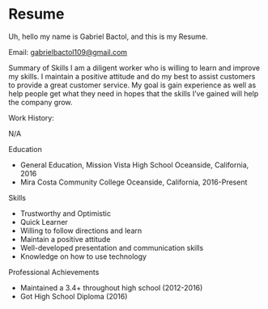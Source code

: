 # Resume

Uh, hello my name is Gabriel Bactol, and this is my Resume.

Email: gabrielbactol109@gmail.com

Summary of Skills
I am a diligent worker who is willing to learn and improve my skills. I maintain a positive attitude and do my best to assist customers to provide a great customer service. My goal is gain experience as well as help people get what they need in hopes that the skills I’ve gained will help the company grow.


Work History:

N/A

Education
- General Education, Mission Vista High School Oceanside, California, 2016
- Mira Costa Community College Oceanside, California, 2016-Present

Skills
-	Trustworthy and Optimistic
-	Quick Learner
-	Willing to follow directions and learn
-	Maintain a positive attitude
-	Well-developed presentation and communication skills
-	Knowledge on how to use technology

Professional Achievements
-	Maintained a 3.4+ throughout high school (2012-2016)
-	Got High School Diploma     (2016)
